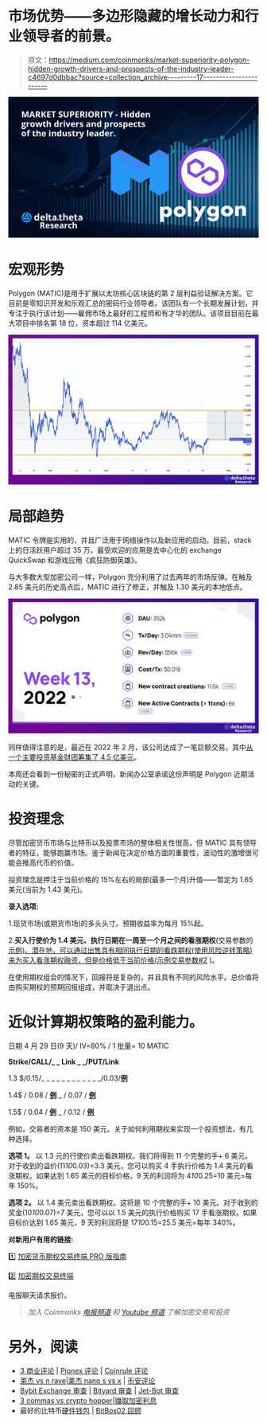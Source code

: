 # 市场优势——多边形隐藏的增长动力和行业领导者的前景。

> 原文：<https://medium.com/coinmonks/market-superiority-polygon-hidden-growth-drivers-and-prospects-of-the-industry-leader-c4697d0dbbac?source=collection_archive---------17----------------------->

![](img/971ef26252bf1c9c92532fd714b31fb6.png)

# **宏观形势**

Polygon (MATIC)是用于扩展以太坊核心区块链的第 2 层利益验证解决方案。它目前是零知识开发和乐观汇总的密码行业领导者。该团队有一个长期发展计划，并专注于执行该计划——雇佣市场上最好的工程师和有才华的团队。该项目目前在最大项目中排名第 18 位，资本超过 114 亿美元。

![](img/cf6e45ed4c0d99a03962500328dd1da1.png)

# **局部趋势**

MATIC 令牌是实用的，并且广泛用于网络操作以及新应用的启动。目前，stack 上的日活跃用户超过 35 万。最受欢迎的应用是去中心化的 exchange QuickSwap 和游戏应用《疯狂防御英雄》。

与大多数大型加密公司一样，Polygon 充分利用了过去两年的市场反弹。在触及 2.85 美元的历史高点后，MATIC 进行了修正，并触及 1.30 美元的本地低点。

![](img/99d55aa88b6eabb824acc8739e3f4222.png)

同样值得注意的是，最近在 2022 年 2 月，该公司达成了一笔巨额交易，其中[从一个主要投资基金财团筹集了 4.5 亿美元](https://twitter.com/0xpolygon/status/1490739661656178688?s=21)。

本周还会看到一份秘密的正式声明，新闻办公室承诺这份声明是 Polygon 近期活动的关键。

# **投资理念**

尽管加密货币市场与比特币以及股票市场的整体相关性很高，但 MATIC 具有领导者的特征，能够跑赢市场。鉴于新闻在决定价格方面的重要性，波动性的激增很可能会推高代币的价值。

投资理念是押注于当前价格的 15%左右的局部(最多一个月)升值——暂定为 1.65 美元(当前为 1.43 美元)。

**录入选项:**

1.现货市场(或期货市场)的多头头寸。预期收益率为每月 15%起。

2.**买入行使价为 1.4 美元、执行日期在一周至一个月之间的看涨期权**(交易参数的[示例)。潜在地，可以通过出售具有相同执行日期的看跌期权(使用风险逆转策略)来为买入看涨期权融资，但是价格低于当前价格(](https://app.deltatheta.tech/deeplink/BG6FJET5YFEU4V)[示例交易参数#2](https://app.deltatheta.tech/deeplink/4GASPILVBXYHBO) )。

在使用期权组合的情况下，回报将是复杂的，并且具有不同的风险水平。总价值将由购买期权的预期回报组成，并取决于退出点。

# 近似计算期权策略的盈利能力。

日期 4 月 29 日(9 天)/ IV=80% / 1 批量= 10 MATIC

**Strike/CALL/_ _ Link _ _/PUT/Link**

1.3 $/0.15/_ _ _ _ _ _ _ _ _ _ _ _/0.03/[**例**](https://app.deltatheta.tech/deeplink/M7A4PX23P11C4V)

1.4$ / 0.08 / [**例**](https://app.deltatheta.tech/deeplink/HTHKPLMOV6WCZP) _ / 0.07 / [**例**](https://app.deltatheta.tech/deeplink/ORRLW15YU3WKJB)

1.5$ / 0.04 / [**例**](https://app.deltatheta.tech/deeplink/I3VTLO1ODVF6NY) _ / 0.12 / [**例**](https://app.deltatheta.tech/deeplink/ZPAZ7VHXNN1QXA)

例如，交易者的资本是 150 美元。关于如何利用期权来实现一个投资想法，有几种选择。

**选项 1。** 以 1.3 元的行使价卖出看跌期权。我们将得到 11 个完整的手+ 6 美元。对于收到的溢价(11*10*0.03)=3.3 美元，您可以购买 4 手执行价格为 1.4 美元的看涨期权。如果达到 1.65 美元的目标价格，9 天的利润将为 4*10*0.25=10 美元=每年 150%。

**选项 2。** 以 1.4 美元卖出看跌期权。这将是 10 个完整的手+ 10 美元。对于收到的奖金(10*10*0.07)=7 美元，您可以以 1.5 美元的执行价格购买 17 手看涨期权。如果目标价达到 1.65 美元，9 天的利润将是 17*10*0.15=25.5 美元=每年 340%。

**对新用户有用的链接:**

1️⃣ [](https://pr-99418.medium.com/%D0%BF%D0%BE%D0%BA%D1%83%D0%BF%D0%BA%D0%B0-dlta-%D0%BD%D0%B0-dex-%D0%BE%D0%B1%D0%BC%D0%B5%D0%BD%D0%BD%D0%B8%D0%BA%D0%B0%D1%85-d7d76173b5d5)[加密货币期权交易终端 PRO 版指南](https://pr-99418.medium.com/%D0%B3%D0%B0%D0%B9%D0%B4-%D0%BF%D0%BE-pro-%D0%B2%D0%B5%D1%80%D1%81%D0%B8%D0%B8-60c3cdc76d3d)

2️⃣ [加密期权交易终端](https://app.deltatheta.tech/r/investidei)

电报聊天请求报价。

> *加入 Coinmonks* [*电报频道*](https://t.me/coincodecap) *和* [*Youtube 频道*](https://www.youtube.com/c/coinmonks/videos) *了解加密交易和投资*

# 另外，阅读

*   [3 商业评论](/coinmonks/3commas-review-an-excellent-crypto-trading-bot-2020-1313a58bec92) | [Pionex 评论](https://coincodecap.com/pionex-review-exchange-with-crypto-trading-bot) | [Coinrule 评论](/coinmonks/coinrule-review-2021-a-beginner-friendly-crypto-trading-bot-daf0504848ba)
*   [莱杰 vs n rave](/coinmonks/ledger-vs-ngrave-zero-7e40f0c1d694)|[莱杰 nano s vs x](/coinmonks/ledger-nano-s-vs-x-battery-hardware-price-storage-59a6663fe3b0) | [币安评论](/coinmonks/binance-review-ee10d3bf3b6e)
*   [Bybit Exchange 审查](/coinmonks/bybit-exchange-review-dbd570019b71) | [Bityard 审查](https://coincodecap.com/bityard-reivew) | [Jet-Bot 审查](https://coincodecap.com/jet-bot-review)
*   [3 commas vs crypto hopper](/coinmonks/3commas-vs-pionex-vs-cryptohopper-best-crypto-bot-6a98d2baa203)|[赚取加密利息](/coinmonks/earn-crypto-interest-b10b810fdda3)
*   最好的比特币[硬件钱包](/coinmonks/hardware-wallets-dfa1211730c6) | [BitBox02 回顾](/coinmonks/bitbox02-review-your-swiss-bitcoin-hardware-wallet-c36c88fff29)